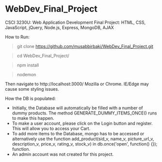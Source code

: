 # WebDev_Final_Project
CSCI 3230U: Web Application Development Final Project: HTML, CSS, JavaScript, jQuery, Node.js, Express, MongoDB, AJAX

How to Run:
> git clone https://github.com/musabbirbaki/WebDev_Final_Project.git

> cd WebDev_Final_Project/

> npm install

> nodemon

Then navigate to http://localhost:3000/ Mozilla or Chrome. IE/Edge may cause some styling issues.

How the DB is populated:
- Initially, the Database will automatically be filled with a number of dummy products. The method GENERATE_DUMMY_ITEMS_ONCE() runs to make this happen.
- To make a user account, please click on the Login button and register. This will allow you to access your Cart.
- To add more items to the Database, mongo has to be accessed or alternatively use the
function add_product(sid_v, name_v, picture_url_v, description_v, price_v, rating_v, stock_v) in 
db.once('open', function() {}); function.
- An admin account was not created for this project.

